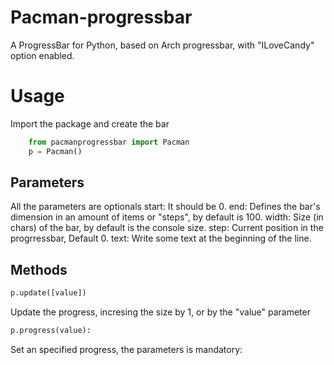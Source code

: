 Pacman-progressbar
==================

A ProgressBar for Python, based on Arch progressbar, with "ILoveCandy" option enabled.


Usage
=================

Import the package and create the bar
~~~~~ python
	from pacmanprogressbar import Pacman
    p = Pacman()
~~~~~

Parameters
----------
All the parameters are optionals
    start: It should be 0.
    end: Defines the bar's dimension in an amount of items or "steps", by default is 100.
    width: Size (in chars) of the bar, by default is the console size. 
    step: Current position in the progrressbar, Default 0.
    text: Write some text at the beginning of the line.


Methods
-------
~~~~~ python
p.update([value])
~~~~~
Update the progress, incresing the size by 1, or by the "value" parameter

~~~~~ python
p.progress(value):
~~~~~
Set an specified progress, the parameters is mandatory: